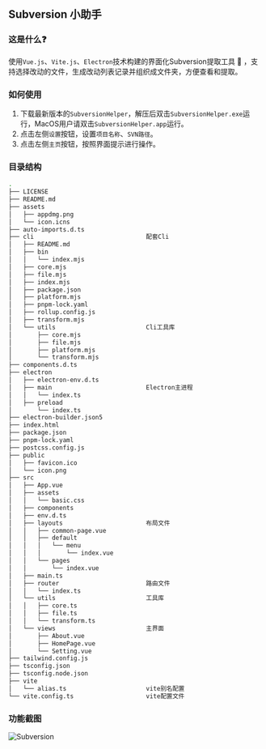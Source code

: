 ## Subversion 小助手
### 这是什么❓
使用`Vue.js`、`Vite.js`、`Electron`技术构建的界面化Subversion提取工具 🔧 ，支持选择改动的文件，生成改动列表记录并组织成文件夹，方便查看和提取。
### 如何使用
1. 下载最新版本的`SubversionHelper`，解压后双击`SubversionHelper.exe`运行，MacOS用户请双击`SubversionHelper.app`运行。
2. 点击左侧`设置`按钮，设置`项目名称`、`SVN路径`。
3. 点击左侧`主页`按钮，按照界面提示进行操作。
### 目录结构
```bash
.
├── LICENSE
├── README.md
├── assets
│   ├── appdmg.png
│   └── icon.icns
├── auto-imports.d.ts
├── cli                               配套Cli
│   ├── README.md
│   ├── bin
│   │   └── index.mjs
│   ├── core.mjs
│   ├── file.mjs
│   ├── index.mjs
│   ├── package.json
│   ├── platform.mjs
│   ├── pnpm-lock.yaml
│   ├── rollup.config.js
│   ├── transform.mjs
│   └── utils                         Cli工具库
│       ├── core.mjs
│       ├── file.mjs
│       ├── platform.mjs
│       └── transform.mjs
├── components.d.ts
├── electron
│   ├── electron-env.d.ts
│   ├── main                          Electron主进程
│   │   └── index.ts
│   ├── preload
│       └── index.ts
├── electron-builder.json5
├── index.html
├── package.json
├── pnpm-lock.yaml
├── postcss.config.js
├── public
│   ├── favicon.ico
│   └── icon.png
├── src
│   ├── App.vue
│   ├── assets
│   │   └── basic.css
│   ├── components
│   ├── env.d.ts
│   ├── layouts                       布局文件
│   │   ├── common-page.vue
│   │   ├── default
│   │   │   └── menu
│   │   │       └── index.vue
│   │   └── pages
│   │       └── index.vue
│   ├── main.ts
│   ├── router                        路由文件
│   │   └── index.ts
│   └── utils                         工具库
│   │   ├── core.ts
│   │   ├── file.ts
│   │   └── transform.ts
│   └── views                         主界面
│       ├── About.vue
│       ├── HomePage.vue
│       └── Setting.vue
├── tailwind.config.js
├── tsconfig.json
├── tsconfig.node.json
├── vite
│   └── alias.ts                      vite别名配置
└── vite.config.ts                    vite配置文件
```
### 功能截图
![Subversion](https://cdn.staticaly.com/gh/cloudhao1999/image-hosting@master/20220917/image.6af9dlzfce40.webp)
